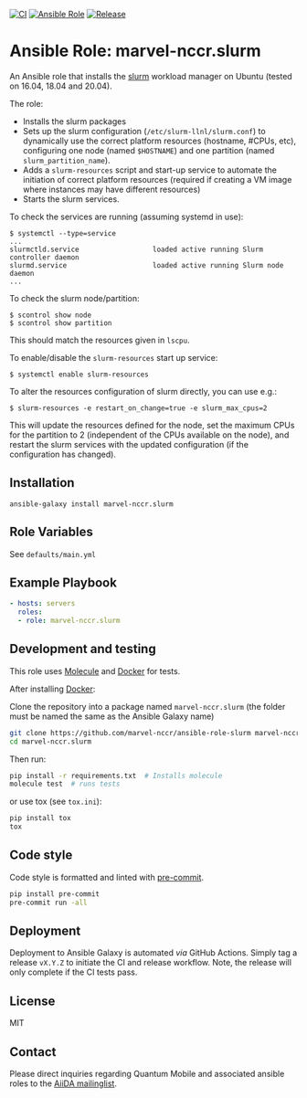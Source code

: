 [![CI](https://github.com/marvel-nccr/ansible-role-slurm/workflows/CI/badge.svg)](https://github.com/marvel-nccr/ansible-role-slurm/actions)
[![Ansible Role](https://img.shields.io/ansible/role/30201.svg)](https://galaxy.ansible.com/marvel-nccr/slurm)
[![Release](https://img.shields.io/github/tag/marvel-nccr/ansible-role-slurm.svg)](https://github.com/marvel-nccr/ansible-role-slurm/releases)

# Ansible Role: marvel-nccr.slurm

An Ansible role that installs the [slurm](https://slurm.schedmd.com/) workload manager on Ubuntu (tested on 16.04, 18.04 and 20.04).

The role:

- Installs the slurm packages
- Sets up the slurm configuration (`/etc/slurm-llnl/slurm.conf`) to dynamically use the correct platform resources (hostname, #CPUs, etc), configuring one node (named `$HOSTNAME`) and one partition (named `slurm_partition_name`).
- Adds a `slurm-resources` script and start-up service to automate the initiation of correct platform resources (required if creating a VM image where instances may have different resources)
- Starts the slurm services.

To check the services are running (assuming systemd in use):

```console
$ systemctl --type=service
...
slurmctld.service                  loaded active running Slurm controller daemon
slurmd.service                     loaded active running Slurm node daemon
...
```

To check the slurm node/partition:

```console
$ scontrol show node
$ scontrol show partition
```

This should match the resources given in `lscpu`.

To enable/disable the `slurm-resources` start up service:

```console
$ systemctl enable slurm-resources
```

To alter the resources configuration of slurm directly, you can use e.g.:

```console
$ slurm-resources -e restart_on_change=true -e slurm_max_cpus=2
```

This will update the resources defined for the node, set the maximum CPUs for the partition to 2 (independent of the CPUs available on the node), and restart the slurm services with the updated configuration (if the configuration has changed).

## Installation

`ansible-galaxy install marvel-nccr.slurm`

## Role Variables

See `defaults/main.yml`

## Example Playbook

```yaml
- hosts: servers
  roles:
  - role: marvel-nccr.slurm
```

## Development and testing

This role uses [Molecule](https://molecule.readthedocs.io/en/latest/#) and [Docker](https://www.docker.com/) for tests.

After installing [Docker](https://www.docker.com/):

Clone the repository into a package named `marvel-nccr.slurm` (the folder must be named the same as the Ansible Galaxy name)

```bash
git clone https://github.com/marvel-nccr/ansible-role-slurm marvel-nccr.slurm
cd marvel-nccr.slurm
```

Then run:

```bash
pip install -r requirements.txt  # Installs molecule
molecule test  # runs tests
```

or use tox (see `tox.ini`):

```bash
pip install tox
tox
```

## Code style

Code style is formatted and linted with [pre-commit](https://pre-commit.com/).

```bash
pip install pre-commit
pre-commit run -all
```

## Deployment

Deployment to Ansible Galaxy is automated *via* GitHub Actions.
Simply tag a release `vX.Y.Z` to initiate the CI and release workflow.
Note, the release will only complete if the CI tests pass.

## License

MIT

## Contact

Please direct inquiries regarding Quantum Mobile and associated ansible roles to the [AiiDA mailinglist](http://www.aiida.net/mailing-list/).
